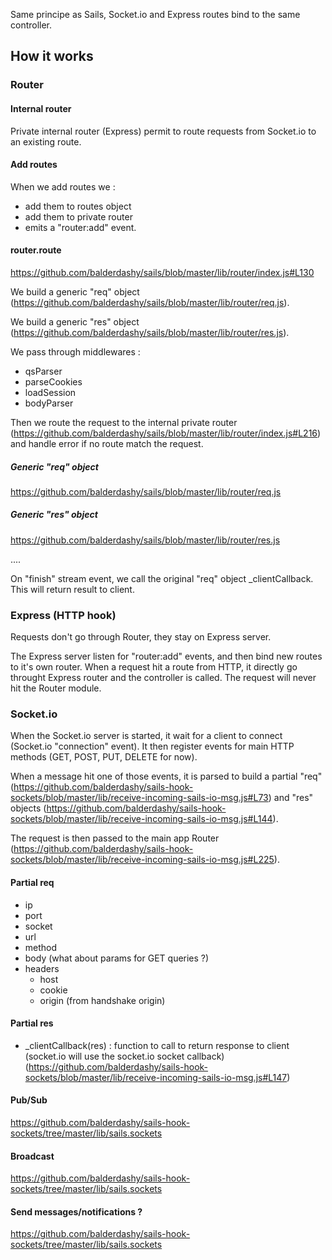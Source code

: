 Same principe as Sails, Socket.io and Express routes bind to the same controller.

## How it works

### Router

#### Internal router

Private internal router (Express) permit to route requests from Socket.io to an existing route.

#### Add routes

When we add routes we :
- add them to routes object
- add them to private router
- emits a "router:add" event.

#### router.route

https://github.com/balderdashy/sails/blob/master/lib/router/index.js#L130

We build a generic "req" object (https://github.com/balderdashy/sails/blob/master/lib/router/req.js).

We build a generic "res" object (https://github.com/balderdashy/sails/blob/master/lib/router/res.js).

We pass through middlewares :

- qsParser
- parseCookies
- loadSession
- bodyParser

Then we route the request to the internal private router (https://github.com/balderdashy/sails/blob/master/lib/router/index.js#L216) and handle error if no route match the request.

##### Generic "req" object

https://github.com/balderdashy/sails/blob/master/lib/router/req.js

##### Generic "res" object

https://github.com/balderdashy/sails/blob/master/lib/router/res.js

....

On "finish" stream event, we call the original "req" object _clientCallback. This will return result to client.

### Express (HTTP hook)

Requests don't go through Router, they stay on Express server.

The Express server listen for "router:add" events, and then bind new routes to it's own router.
When a request hit a route from HTTP, it directly go throught Express router and the controller is called. The request will never hit the Router module.

### Socket.io

When the Socket.io server is started, it wait for a client to connect (Socket.io "connection" event).
It then register events for main HTTP methods (GET, POST, PUT, DELETE for now).

When a message hit one of those events, it is parsed to build a partial "req" (https://github.com/balderdashy/sails-hook-sockets/blob/master/lib/receive-incoming-sails-io-msg.js#L73) and "res" objects (https://github.com/balderdashy/sails-hook-sockets/blob/master/lib/receive-incoming-sails-io-msg.js#L144).

The request is then passed to the main app Router (https://github.com/balderdashy/sails-hook-sockets/blob/master/lib/receive-incoming-sails-io-msg.js#L225).

#### Partial req

- ip
- port
- socket
- url
- method
- body (what about params for GET queries ?)
- headers
    - host
    - cookie
    - origin (from handshake origin)

#### Partial res

- _clientCallback(res) : function to call to return response to client (socket.io will use the socket.io socket callback) (https://github.com/balderdashy/sails-hook-sockets/blob/master/lib/receive-incoming-sails-io-msg.js#L147)

#### Pub/Sub

https://github.com/balderdashy/sails-hook-sockets/tree/master/lib/sails.sockets

#### Broadcast

https://github.com/balderdashy/sails-hook-sockets/tree/master/lib/sails.sockets

#### Send messages/notifications ?

https://github.com/balderdashy/sails-hook-sockets/tree/master/lib/sails.sockets